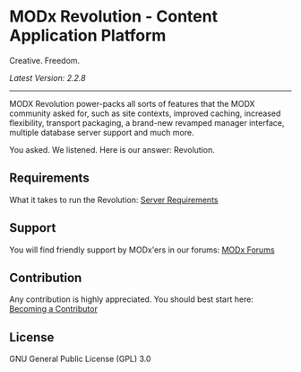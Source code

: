 MODx Revolution - Content Application Platform
=====================
Creative. Freedom.

*Latest Version: 2.2.8*

-----------
MODX Revolution power-packs all sorts of features that the MODX community asked for, such as site contexts, improved caching, increased flexibility, transport packaging, a brand-new revamped manager interface, multiple database server support and much more. 

You asked. We listened. Here is our answer: Revolution.

Requirements
------------
What it takes to run the Revolution: [Server Requirements](http://develop.modx.com/develop/revolution/requirements/)

Support
-------
You will find friendly support by MODx'ers in our forums: 
[MODx Forums](http://forums.modx.com/)

Contribution
------------
Any contribution is highly appreciated. 
You should best start here: [Becoming a Contributor](http://rtfm.modx.com/display/community/Becoming+a+Contributor)

License
-------
GNU General Public License (GPL) 3.0
